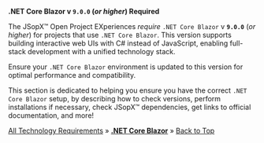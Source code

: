 ﻿

**.NET Core Blazor v `9.0.0` (_or higher_) Required**


The JSopX™ Open Project EXperiences _require_ `.NET Core Blazor` v **`9.0.0`** (_or higher_) for projects that use `.NET Core Blazor`. This version supports building interactive web UIs with C# instead of JavaScript, enabling full-stack development with a unified technology stack. 

Ensure your `.NET Core Blazor` environment is updated to this version for optimal performance and compatibility.

This section is dedicated to helping you ensure you have the correct `.NET Core Blazor` setup, by describing how to check versions, perform installations if necessary, check JSopX™ dependencies, get links to official documentation, and more!




[All Technology Requirements](https://github.com/JasonSilvestri/JSopX.BridgeTooFar/blob/master/JSopX.BridgeTooFar/Docs/Master/JSopX/Technologies.md)  »  [**.NET Core Blazor**](#net-core-blazor)  »  [Back to Top](#table-of-contents)